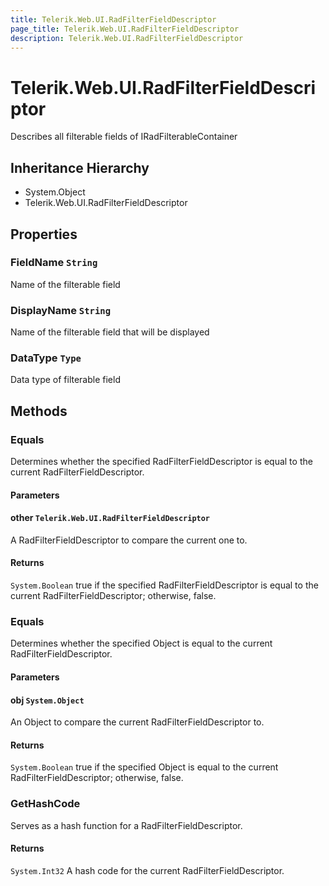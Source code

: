 ```yaml
---
title: Telerik.Web.UI.RadFilterFieldDescriptor
page_title: Telerik.Web.UI.RadFilterFieldDescriptor
description: Telerik.Web.UI.RadFilterFieldDescriptor
---
```


# Telerik.Web.UI.RadFilterFieldDescriptor

Describes all filterable fields of IRadFilterableContainer

## Inheritance Hierarchy

* System.Object
* Telerik.Web.UI.RadFilterFieldDescriptor

## Properties

###  FieldName `String`

Name of the filterable field

###  DisplayName `String`

Name of the filterable field that will be displayed

###  DataType `Type`

Data type of filterable field

## Methods

###  Equals

Determines whether the specified RadFilterFieldDescriptor is equal to the current RadFilterFieldDescriptor.

#### Parameters

#### other `Telerik.Web.UI.RadFilterFieldDescriptor`

A RadFilterFieldDescriptor to compare the current one to.

#### Returns

`System.Boolean` true if the specified RadFilterFieldDescriptor is equal to the current RadFilterFieldDescriptor; 
            otherwise, false.

###  Equals

Determines whether the specified Object is equal to the current RadFilterFieldDescriptor.

#### Parameters

#### obj `System.Object`

An Object to compare the current RadFilterFieldDescriptor to.

#### Returns

`System.Boolean` true if the specified Object is equal to the current RadFilterFieldDescriptor; 
            otherwise, false.

###  GetHashCode

Serves as a hash function for a RadFilterFieldDescriptor.

#### Returns

`System.Int32` A hash code for the current RadFilterFieldDescriptor.


